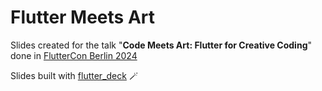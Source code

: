 # Flutter Meets Art
Slides created for the talk "**Code Meets Art: Flutter for Creative Coding**" done in [FlutterCon Berlin 2024](https://fluttercon.dev/roaa-khaddam/)

Slides built with [flutter_deck](https://pub.dev/packages/flutter_deck) 🪄
